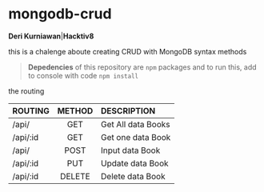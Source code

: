 # mongodb-crud
**Deri Kurniawan**|**Hacktiv8**

this is a chalenge aboute creating CRUD with MongoDB syntax methods

>**Depedencies** of this repository are `npm` packages and to run this, add to console with code
>`npm install`

the routing

|    ROUTING    |  METHOD  |    DESCRIPTION      |
|:--------------|:--------:|:--------------------|
|/api/     |GET       | Get All data Books  |
|/api/:id |GET       | Get one data Book   |
|/api/    |POST      | Input data Book     |
|/api/:id |PUT       | Update data Book    |
|/api/:id |DELETE    | Delete data Book    |
